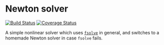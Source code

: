 # Newton solver

[![Build Status](https://img.shields.io/travis/olivierverdier/newton/master.svg)](https://travis-ci.org/olivierverdier/newton) [![Coverage Status](https://img.shields.io/coveralls/olivierverdier/newton/master.svg)](https://coveralls.io/r/olivierverdier/newton?branch=master)

A simple nonlinear solver which uses [`fsolve`](http://docs.scipy.org/doc/scipy-0.7.x/reference/generated/scipy.optimize.fsolve.html) in general, and switches to a homemade Newton solver in case `fsolve` fails.
